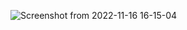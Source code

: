 ![Screenshot from 2022-11-16 16-15-04](https://user-images.githubusercontent.com/101880897/203062758-c60176bf-a390-47cd-8d0b-c2f853dd1ab6.png)
